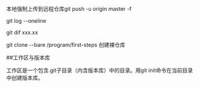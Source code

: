 本地强制上传到远程仓库git push -u origin master -f

git log --oneline

git dif xxx.xx

git clone --bare /program/first-steps    创建裸仓库





##工作区与版本库

工作区是一个包含.git子目录（内含版本库）中的目录。用git init命令在当前目录中创建版本库。
























